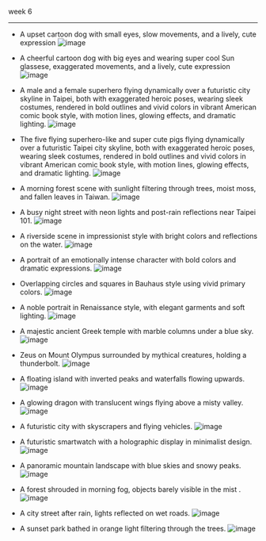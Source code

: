  week 6 
 ***
* A upset cartoon dog with small eyes, slow movements, and a lively, cute expression
![image](https://github.com/user-attachments/assets/252b7003-67f3-4867-a993-aef17a9c5fd7)

* A cheerful cartoon dog with big eyes and wearing super cool Sun glassese, exaggerated movements, and a lively, cute expression
  ![image](https://github.com/user-attachments/assets/64280890-3181-4ddb-b6ff-1435d689fe28)

* A male and a female superhero flying dynamically over a futuristic city skyline in Taipei, both with exaggerated heroic poses, wearing sleek costumes, rendered in bold outlines and vivid colors in vibrant American comic book style, with motion lines, glowing effects, and dramatic lighting.
  ![image](https://github.com/user-attachments/assets/9c24a750-2da1-4c18-849c-41e71cf724c6)

* The five flying superhero-like and super cute pigs flying dynamically over a futuristic Taipei city skyline, both with exaggerated heroic poses, wearing sleek costumes, rendered in bold outlines and vivid colors in vibrant American comic book style, with motion lines, glowing effects, and dramatic lighting.
  ![image](https://github.com/user-attachments/assets/bd0869ed-6702-4794-87d6-c2f65efe6e9d)

* A morning forest scene with sunlight filtering through trees, moist moss, and fallen leaves in Taiwan.
  ![image](https://github.com/user-attachments/assets/bc06fb3a-f58c-4fd3-9f77-58df2c2633dd)

* A busy night street with neon lights and post-rain reflections near Taipei 101.
  ![image](https://github.com/user-attachments/assets/3da877ba-c69a-4e01-bca7-fc605864df0b)

* A riverside scene in impressionist style with bright colors and reflections on the water.
  ![image](https://github.com/user-attachments/assets/c84d79ac-7bad-4b6e-83a8-4d0044fed472)

* A portrait of an emotionally intense character with bold colors and dramatic expressions.
  ![image](https://github.com/user-attachments/assets/e84c7e53-a2b6-484f-8c78-fa47d5e68a13)

* Overlapping circles and squares in Bauhaus style using vivid primary colors.
  ![image](https://github.com/user-attachments/assets/e568bf5d-5ea7-4749-91ea-b0201a99d55c)

* A noble portrait in Renaissance style, with elegant garments and soft lighting.
  ![image](https://github.com/user-attachments/assets/c2519cee-1f13-4b40-8e1a-9ac8ac841040)

* A majestic ancient Greek temple with marble columns under a blue sky.
  ![image](https://github.com/user-attachments/assets/44de33dd-67bb-4949-baae-f54a89b69872)

* Zeus on Mount Olympus surrounded by mythical creatures, holding a thunderbolt.
  ![image](https://github.com/user-attachments/assets/bf326205-35ce-4895-9c08-e7afff98c926)

* A floating island with inverted peaks and waterfalls flowing upwards.
  ![image](https://github.com/user-attachments/assets/a9021e41-0f5a-4f95-bbc2-40fce79abe7a)

* A glowing dragon with translucent wings flying above a misty valley.
  ![image](https://github.com/user-attachments/assets/ffe73083-5511-4617-ba71-dc439f5012ff)

* A futuristic city with skyscrapers and flying vehicles.
  ![image](https://github.com/user-attachments/assets/48b718ee-159b-4daf-8698-3ddce0717fd1)

* A futuristic smartwatch with a holographic display in minimalist design.
  ![image](https://github.com/user-attachments/assets/8901b6f4-8913-4526-b1e0-1f603387d5f9)

* A panoramic mountain landscape with blue skies and snowy peaks.
  ![image](https://github.com/user-attachments/assets/46f24b63-cc86-4a2f-a6a4-4cba4852cf1f)

* A forest shrouded in morning fog, objects barely visible in the mist
  .![image](https://github.com/user-attachments/assets/685d2158-029c-4262-85dd-0127937d4ccb)

* A city street after rain, lights reflected on wet roads.
  ![image](https://github.com/user-attachments/assets/b120c0a5-3f93-41a1-9311-90f0b770922e)

* A sunset park bathed in orange light filtering through the trees.
  ![image](https://github.com/user-attachments/assets/e4b6b758-a8a7-4740-b1ae-c317436bae48)




